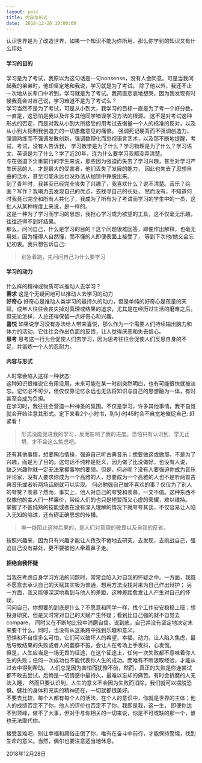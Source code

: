 ```yaml
---
layout: post
title: 内容与形式
date:  2018-12-26 19:00:00
---
```



认识世界是为了改造世界，如果一个知识不能为你所用，那么你学到的知识又有什么用处

#### 学习的目的  
学习是为了考试，我原以为这句话是一句nonsense，没有人会同意。可是当我问起我的弟弟时，他却坚定地和我说，学习就是为了考试。
除了他以外，我还不止一次地从长辈口中听到，学习就是为了考试。我简直悲哀地想哭，因为我发现有时候我竟会对自己说，学习难道不是为了考试么？  
学习当然不是为了考试，可是从小到大，我学习的目标一直是为了考一个好分数，一直是，这恐怕是我以及许多其他同学错误学习方法的根源。
这不是对考试这种形式的否定，而是对我从小到大所接受的用考试去衡量一个人的标准的反对，以及从小到大扼制我创造力的一切愚蠢意见的痛恨。
强调死记硬背而不强调创造力，强调熟练而不强调发散创新，强调数理化而忽视语言艺术，以及那不断地提醒，考试，考试，没有人告诉我，
学习数学是为了什么？学习物理是为了什么？学习语文、英语是为了什么？学了近20年，连为什么要学习我都没弄清楚。  
与在强迫下负重前行的学生来说，那些因为强迫而失去了学习兴趣，甚至对学习产生厌恶的人，才是最大的受害者，他们丢失了发展的能力，
因此也失去了思想自由的活水，甚至可能永远也没办法从枷锁中挣脱出来。  
到了青年时，我甚至已经完全丧失了兴趣了，我喜欢什么？说不清楚。音乐？绘画？写作？我竭力去发现自己的优点，去找寻自己的长处，
然而没有，不知道何时我竟已完全和所有人共化了，我成为了所有为了考试而学习的学生中的一员，这批人从某种程度上来说，是一样的。   
这是一种为了学习而学习的思想，我担心学习成为欲望的工具，这不仅毫无乐趣，往往还得不到好结果。  
那么，问问自己，什么是学习的目的？这个问题很难回答，即便作出解释，也毫无用处，因为懂得人自然懂，而不懂的人即便表面上接受了，
等到下次他/她又会忘记初衷。我只想告诉自己: 
>别急着跑，先问问自己为什么要学习

#### 学习的动力
什么样的精神或物质可以推动人去学习？  
**需求** 这是个无疑问地可以推动人去学习的动力  
**好奇心** 好奇心是推动人类学习的最持久的动力，但是单纯的好奇心是孩童的天赋，成年人往往会丧失掉对真理或结果的追求，尤其是在经历过生活的磨难之后。
但无论怎样，人总还得保留一点好奇心和兴趣。  
**喜悦** 如果说学习没有办法给人带来喜悦，那么作为一个需要人们持续输出脑力和体力的活动，它往往会作出负面的反馈，让人觉得厌恶和失去信心。  
**思考** 思考这一行为会促使人们去学习，因为思考往往会促使人们反思自身的不足，并锻炼一个人的忍耐力。

#### 内容与形式
人时常会陷入这样一种状态:  
这种知识很难说它有用没用，未来可能在某一时刻突然明白，也有可能很快就被淡忘。记忆必不可少，但仅仅靠记忆永远也无法将知识与自己的思想融为一体，有时甚至会成为负担。  
在学习时，我往往会营造一种神圣的氛围。不仅是学习，许多其他事情，我不自觉就会开始注意其形式。定下来看2个小时书，到1小时45时会不自觉地催促自己: 赶紧看！  
>形式没能促进我的学习，反而影响了我的进度。恐怕只有认识到，学无止境，才不会这么焦虑吧。  

还有其他事情，想要陶冶情操，强迫自己听古典音乐；想要做这或做那，不是为了兴趣，而是为了目的。这句话不纯粹是贬义，因为做了比没做好。也没有人说，
缺乏兴趣你就一定无法掌握事物的要领。但是，何必呢？没有人要强迫你成为音乐评论家，没有人要求你成为一个高雅的人，想要成为一个高雅的人也不是听两首古典音乐或者听两场话剧就可以实现。
何必勉强自己做不喜欢的事？仅仅为了别人的夸赞？羡慕？然而，事实上，他人对自己的夸赞和羡慕，一文不值。这种东西不仅像他的主人们一样廉价，带给人们的也只是短暂而又心虚的荣耀，难以维持。
掌握了不甚纯熟的技能或者在没有深入理解的情况下就夸夸其谈，不仅容易让人陷入无知的陷进，还有碍正确思想的传播。  
>唯一能阻止这种后果的，是人们对真理的敬畏以及自我的反省。  

按照兴趣来，因为只有兴趣才能让人孜孜不倦地去研究，去发现，去挑战自己，强迫自己没有益处，更不要被他人牵着鼻子走。  

#### 拒绝自我怀疑
当我在考虑自身学习方法的问题时，常常会陷入对自我的怀疑之中。一方面，我既不愿意去承认自己的天赋其实极为普通，想用方法没找对来为自己作出辩护；
另一方面，我又能够深深地看到与他人的差距，这种差距愈发让人产生对自己的怀疑。  
问问自己，你想要的到底是什么？不愿意和同学一样，找个工作安安稳稳上班；想投身研究，但是又时常对自己的天赋产生怀疑；看到比自己强的就不自觉去compare，
同时又在不断地比较中消磨自信。说到底，自己并没有坚定地决定未来要干什么。同时，也没有从这条路中找到乐趣和意义。  
恐惧和不自信多么可怕，它们可以破坏人的希望，幸福，动力，让人陷入焦虑，最后导致结果的失败或者人的萎靡不振，会让人在考场上手发抖，心发慌。  
但是，人生应当是一场无畏的征途，在这个征途上，任何一次失败都不意味着你人生的失败；任何一次成功也不能代表你人生的成功。而唯有不断汲取经验，才能从过去中得到帮助。
人们总是因为害怕而犹豫不前，然而，真正的失败是你连尝试都不敢去尝试，后悔是一切情感中最持久，最难以忘却的痛苦。有时会折磨的人无法入睡，
然而只要认识到，人生的意义不会因为失败而消除，我们就可以摆脱恐惧。健壮的身体和充实的精神还在，一切就都很美好。  
不要去比较，每个人都有每个人的活法，在个人的意识中，你就是世界的主体；他人的成绩否定不了你，他人的评价也否定不了你，我即是我，这一生，
即便你达不到顶峰，做不了大事，但对于与你相关的一切来说，你是不可或缺的那一个，谁也无法取代你。  

接受苦难吧，别让幸福和庸俗击倒了你，唯有在奋斗中前行，才能保持警惕，找到生命的意义。当然，偶尔也要注意适当地休息。

2018年12月28日


